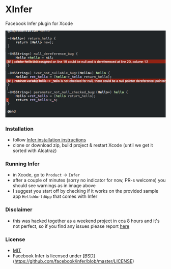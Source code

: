 # XInfer
Facebook Infer plugin for Xcode

![Infer.png](/Misc/Infer.png)

### Installation
- follow [Infer installation instructions](http://fbinfer.com/docs/getting-started.html)
- clone or download zip, build project & restart Xcode (until we get it sorted with Alcatraz)

### Running Infer
- in Xcode, go to `Product` -> `Infer`
- after a couple of minutes (sorry no indicator for now, PR-s welcome) you should see warnings as in image above
- I suggest you start off by checking if it works on the provided sample app `HelloWorldApp` that comes with Infer

### Disclaimer
- this was hacked together as a weekend project in cca 8 hours and it's not perfect, so if you find any issues please report [here](https://github.com/markohlebar/XInfer/issues)

### License 
- [MIT](https://github.com/markohlebar/XInfer/blob/master/LICENSE)
- Facebook Infer is licensed under [BSD] (https://github.com/facebook/infer/blob/master/LICENSE)
